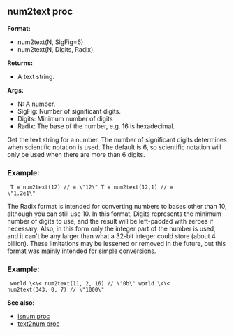 ## num2text proc

**Format:**
+   num2text(N, SigFig=6)
+   num2text(N, Digits, Radix)
<!-- -->
**Returns:**
+   A text string.
<!-- -->
**Args:**
+   N: A number.
+   SigFig: Number of significant digits.
+   Digits: Minimum number of digits
+   Radix: The base of the number, e.g. 16 is hexadecimal.


Get the text string for a number. The number of significant
digits determines when scientific notation is used. The default is 6, so
scientific notation will only be used when there are more than 6 digits.
### Example:

```
 T = num2text(12) // = \"12\" T = num2text(12,1) // =
\"1.2e1\" 
```
 

The Radix format is intended for
converting numbers to bases other than 10, although you can still use
10. In this format, Digits represents the minimum number of digits to
use, and the result will be left-padded with zeroes if necessary. Also,
in this form only the integer part of the number is used, and it can\'t
be any larger than what a 32-bit integer could store (about 4 billion).
These limitations may be lessened or removed in the future, but this
format was mainly intended for simple conversions.
### Example:

```
 world \<\< num2text(11, 2, 16) // \"0b\" world \<\<
num2text(343, 0, 7) // \"1000\" 
```


**See also:**
+   [isnum proc](/ref/proc/isnum.md) 
+   [text2num proc](/ref/proc/text2num.md) <!-- -->